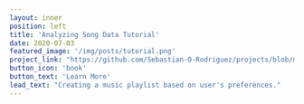 ```yaml
---
layout: inner
position: left
title: 'Analyzing Song Data Tutorial'
date: 2020-07-03
featured_image: '/img/posts/tutorial.png'
project_link: "https://github.com/Sebastian-O-Rodriguez/projects/blob/master/Tutorial.ipynb"
button_icon: 'book'
button_text: 'Learn More'
lead_text: "Creating a music playlist based on user's preferences."
---
```

